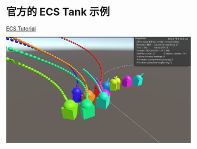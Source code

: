 # 官方的 ECS Tank 示例

[ECS Tutorial](https://github.com/Unity-Technologies/EntityComponentSystemSamples/blob/master/DOTS_Guide/ecs_tutorial/README.md)

![](Documention~/Tank.png)